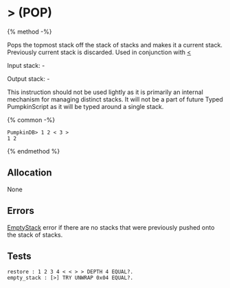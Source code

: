 # \> (POP)

{% method -%}

Pops the topmost stack off the stack of stacks and makes it a current
stack. Previously current stack is discarded. Used in conjunction with [<](PUSH.md)

Input stack: -

Output stack: -

This instruction should not be used lightly as it is primarily an
internal mechanism for managing distinct stacks. It will not be
a part of future Typed PumpkinScript as it will be typed around a single stack.

{% common -%}

```
PumpkinDB> 1 2 < 3 >
1 2 
```

{% endmethod %}

## Allocation

None

## Errors

[EmptyStack](./errors/EmptyStack.md) error if there are no stacks that were previously
pushed onto the stack of stacks.

## Tests

```test
restore : 1 2 3 4 < < > > DEPTH 4 EQUAL?.
empty_stack : [>] TRY UNWRAP 0x04 EQUAL?.
```
